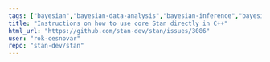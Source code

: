 ```yaml
---
tags: ["bayesian","bayesian-data-analysis","bayesian-inference","bayesian-methods","bayesian-statistics","documentation","stan"]
title: "Instructions on how to use core Stan directly in C++"
html_url: "https://github.com/stan-dev/stan/issues/3086"
user: "rok-cesnovar"
repo: "stan-dev/stan"
---
```


